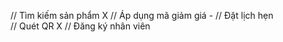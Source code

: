 // Tìm kiếm sản phẩm   X
// Áp dụng mã giảm giá -
// Đặt lịch hẹn        
// Quét QR             X 
// Đăng ký nhân viên